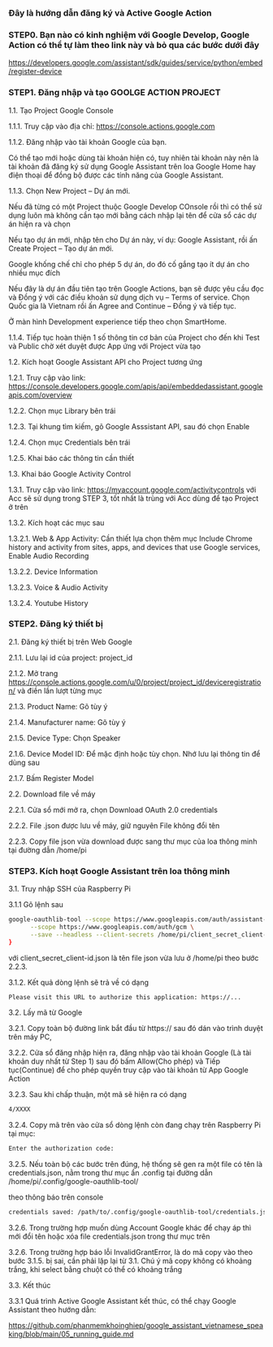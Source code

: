 ### Đây là hướng dẫn đăng ký và Active Google Action

### STEP0. Bạn nào có kinh nghiệm với Google Develop, Google Action có thể tự làm theo link này và bỏ qua các bước dưới đây

https://developers.google.com/assistant/sdk/guides/service/python/embed/register-device

### STEP1. Đăng nhập và tạo GOOLGE ACTION PROJECT

1.1. Tạo Project Google Console

1.1.1. Truy cập vào địa chỉ: https://console.actions.google.com

1.1.2. Đăng nhập vào tài khoản Google của bạn. 

Có thể tạo mới hoặc dùng tài khoản hiện có, tuy nhiên tài khoản này nên là tài khoản đã đăng ký sử dụng Google Assistant trên loa Google Home hay điện thoại để đồng bộ được các tính năng của Google Assistant.

1.1.3. Chọn New Project – Dự án mới.

Nếu đã từng có một Project thuộc Google Develop COnsole rồi thì có thể sử dụng luôn mà không cần tạo mới bằng cách nhập lại tên để cửa sổ các dự án hiện ra và chọn

Nếu tạo dự án mới, nhập tên cho Dự án này, ví dụ: Google Assistant, rồi ấn Create Project – Tạo dự án mới.

Google khống chế chỉ cho phép 5 dự án, do đó cố gắng tạo ít dự án cho nhiều mục đích

Nếu đây là dự án đầu tiên tạo trên Google Actions, bạn sẽ được yêu cầu đọc và Đồng ý với các điều khoản sử dụng dịch vụ – Terms of service. Chọn Quốc gia là Vietnam rồi ấn Agree and Continue – Đồng ý và tiếp tục.

Ở màn hình Development experience tiếp theo chọn SmartHome.

1.1.4. Tiếp tục hoàn thiện 1 số thông tin cơ bản của Project cho đến khi Test và Public chờ xét duyệt được App ứng với Project vừa tạo

1.2. Kích hoạt Google Assistant API cho Project tương ứng

1.2.1. Truy cập vào link: https://console.developers.google.com/apis/api/embeddedassistant.googleapis.com/overview

1.2.2. Chọn mục Library bên trái

1.2.3. Tại khung tìm kiếm, gõ Google Asssistant API, sau đó chọn Enable

1.2.4. Chọn mục Credentials bên trái

1.2.5. Khai báo các thông tin cần thiết

1.3. Khai báo Google Activity Control

1.3.1. Truy cập vào link: https://myaccount.google.com/activitycontrols với Acc sẽ sử dụng trong STEP 3, tốt nhất là trùng với Acc dùng để tạo Project ở trên

1.3.2. Kích hoạt các mục sau

1.3.2.1. Web & App Activity: Cần thiết lựa chọn thêm mục Include Chrome history and activity from sites, apps, and devices that use Google services, Enable Audio Recording

1.3.2.2. Device Information

1.3.2.3. Voice & Audio Activity

1.3.2.4. Youtube History

### STEP2. Đăng ký thiết bị

2.1. Đăng ký thiết bị trên Web Google

2.1.1. Lưu lại id của project: project_id

2.1.2. Mở trang https://console.actions.google.com/u/0/project/project_id/deviceregistration/ và điền lần lượt từng mục

2.1.3. Product Name: Gõ tùy ý

2.1.4. Manufacturer name: Gõ  tùy ý

2.1.5. Device Type: Chọn Speaker

2.1.6. Device Model ID: Để mặc định hoặc tùy chọn. Nhớ lưu lại thông tin để dùng sau

2.1.7. Bấm Register Model

2.2. Download file về máy

2.2.1. Cửa sổ mới mở ra, chọn Download OAuth 2.0 credentials

2.2.2. File .json được lưu về máy, giữ nguyên File không đổi tên 

2.2.3. Copy file json vừa download được sang thư mục của loa thông minh tại đường dẫn /home/pi

### STEP3. Kích hoạt Google Assistant trên loa thông minh

3.1. Truy nhập SSH của Raspberry Pi

3.1.1 Gõ lệnh sau

```sh
google-oauthlib-tool --scope https://www.googleapis.com/auth/assistant-sdk-prototype \
      --scope https://www.googleapis.com/auth/gcm \
      --save --headless --client-secrets /home/pi/client_secret_client-id.json
}
```
với client_secret_client-id.json là tên file json vừa lưu ở /home/pi theo bước 2.2.3.

3.1.2. Kết quả dòng lệnh sẽ trả về có dạng

```sh
Please visit this URL to authorize this application: https://...
```
3.2. Lấy mã từ Google

3.2.1. Copy toàn bộ đường link bắt đầu từ https:// sau đó dán vào trình duyệt trên máy PC, 

3.2.2. Cửa sổ đăng nhập hiện ra, đăng nhập vào tài khoản Google (Là tài khoản duy nhất từ Step 1) sau đó bấm Allow(Cho phép) và Tiếp tục(Continue) để cho phép quyền truy cập vào tài khoản từ App Google Action

3.2.3. Sau khi chấp thuận, một mã sẽ hiện ra có dạng

```sh
4/XXXX
```
3.2.4. Copy mã trên vào cửa sổ dòng lệnh còn đang chạy trên Raspberry Pi tại mục:

```sh
Enter the authorization code:

```
3.2.5. Nếu toàn bộ các bước trên đúng, hệ thống sẽ gen ra một file có tên là credentials.json, nằm trong thư mục ẩn .config tại đường dẫn /home/pi/.config/google-oauthlib-tool/

theo thông báo trên console

```sh
credentials saved: /path/to/.config/google-oauthlib-tool/credentials.json

```

3.2.6. Trong trường hợp muốn dùng Account Google khác để chạy áp thì mới đổi tên hoặc xóa file credentials.json trong thư mục trên


3.2.6. Trong trường hợp báo lỗi InvalidGrantError, là do mã copy vào theo bước 3.1.5. bị sai, cần phải lặp lại từ 3.1. Chú ý mã copy không có khoảng trắng, khi select bằng chuột có thể có khoảng trắng

3.3. Kết thúc

3.3.1 Quá trình Active Google Assistant kết thúc, có thể chạy Google Assistant theo hướng dẫn:

https://github.com/phanmemkhoinghiep/google_assistant_vietnamese_speaking/blob/main/05_running_guide.md


